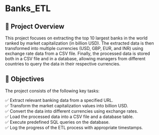# **Banks_ETL**

## **📌 Project Overview**
This project focuses on extracting the top 10 largest banks in the world ranked by market capitalization (in billion USD). The extracted data is then transformed into multiple currencies (USD, GBP, EUR, and INR) using exchange rate data from a CSV file. Finally, the processed data is stored both in a CSV file and in a database, allowing managers from different countries to query the data in their respective currencies.

## **🎯 Objectives**
The project consists of the following key tasks:

✅ Extract relevant banking data from a specified URL.  
✅ Transform the market capitalization values into billion USD.  
✅ Convert the data into different currencies using exchange rates.  
✅ Load the processed data into a CSV file and a database table.  
✅ Execute predefined SQL queries on the database.  
✅ Log the progress of the ETL process with appropriate timestamps.  
